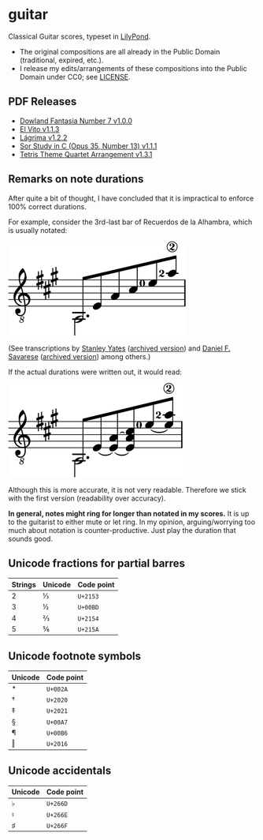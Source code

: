 # guitar

Classical Guitar scores, typeset in [LilyPond].

* The original compositions are all already in the Public Domain
  (traditional, expired, etc.).
* I release my edits/arrangements of these compositions
  into the Public Domain under CC0; see [LICENSE].


## PDF Releases

* [Dowland Fantasia Number 7 v1.0.0][dowland-fantasia-7]
* [El Vito v1.1.3][el-vito]
* [Lágrima v1.2.2][lagrima]
* [Sor Study in C (Opus 35, Number 13) v1.1.1][sor-c-major-35-13]
* [Tetris Theme Quartet Arrangement v1.3.1][tetris-quartet]


## Remarks on note durations

After quite a bit of thought, I have concluded that it is impractical
to enforce 100% correct durations.

For example, consider the 3rd-last bar of Recuerdos de la Alhambra,
which is usually notated:

![Clear quaver arpeggio where the bottom note is a dotted minim in the low voice.](.durations/recuerdos-readable.preview.svg)

(See transcriptions
by [Stanley Yates][yates-recuerdos]
  ([archived version][yates-recuerdos-archived])
and [Daniel F. Savarese][savarese-recuerdos]
  ([archived version][savarese-recuerdos-archived])
among others.)

If the actual durations were written out, it would read:

![Confusing quaver arpeggio with ties in various places.](.durations/recuerdos-accurate.preview.svg)

Although this is more accurate, it is not very readable.
Therefore we stick with the first version (readability over accuracy).

**In general, notes might ring for longer than notated in my scores.**
It is up to the guitarist to either mute or let ring.
In my opinion, arguing/worrying too much about notation is counter-productive.
Just play the duration that sounds good.


## Unicode fractions for partial barres

| Strings | Unicode | Code point |
| - | - | - |
| 2 | ⅓ | `U+2153` |
| 3 | ½ | `U+00BD` |
| 4 | ⅔ | `U+2154` |
| 5 | ⅚ | `U+215A` |


## Unicode footnote symbols

| Unicode | Code point |
| - | - |
| * | `U+002A` |
| † | `U+2020` |
| ‡ | `U+2021` |
| § | `U+00A7` |
| ¶ | `U+00B6` |
| ‖ | `U+2016` |


## Unicode accidentals

| Unicode | Code point |
| - | - |
| ♭ | `U+266D` |
| ♮ | `U+266E` |
| ♯ | `U+266F` |


[license]: LICENSE
[lilypond]: https://lilypond.org/

[dowland-fantasia-7]:
  https://github.com/yawnoc/guitar/releases/tag/dowland-fantasia-7-v1.0.0
[el-vito]:
  https://github.com/yawnoc/guitar/releases/tag/el-vito-v1.1.3
[lagrima]:
  https://github.com/yawnoc/guitar/releases/tag/lagrima-v1.2.2
[sor-c-major-35-13]:
  https://github.com/yawnoc/guitar/releases/tag/sor-c-major-35-13-v1.1.1
[tetris-quartet]:
  https://github.com/yawnoc/guitar/releases/tag/tetris-quartet-v1.3.1

[yates-recuerdos]: https://stanleyyates.com/scores/rdla.pdf
[yates-recuerdos-archived]:
  https://web.archive.org/web/20210427195742/https://stanleyyates.com/scores/rdla.pdf
[savarese-recuerdos]:
  https://www.savarese.org/downloads/sheetmusic/RecuerdosDeLaAlhambra.pdf
[savarese-recuerdos-archived]:
  https://web.archive.org/web/20210226015018/https://www.savarese.org/downloads/sheetmusic/RecuerdosDeLaAlhambra.pdf
